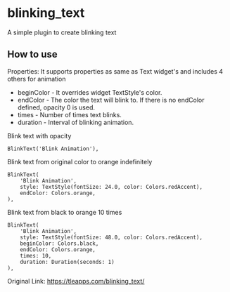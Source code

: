 # blinking_text

A simple plugin to create blinking text

## How to use

Properties:
It supports properties as same as Text widget's and includes 4 others for animation 
* beginColor - It overrides widget TextStyle's color.
* endColor - The color the text will blink to. If there is no endColor defined, opacity 0 is used.
* times - Number of times text blinks.
* duration - Interval of blinking animation.

Blink text with opacity

```
BlinkText('Blink Animation'),
```

Blink text from original color to orange indefinitely

```
BlinkText(
	'Blink Animation',
	style: TextStyle(fontSize: 24.0, color: Colors.redAccent),
	endColor: Colors.orange,
),
```

Blink text from black to orange 10 times


```
BlinkText(
	'Blink Animation',
	style: TextStyle(fontSize: 48.0, color: Colors.redAccent),
	beginColor: Colors.black,
	endColor: Colors.orange,
	times: 10,
	duration: Duration(seconds: 1)
),
```

Original Link: https://tleapps.com/blinking_text/